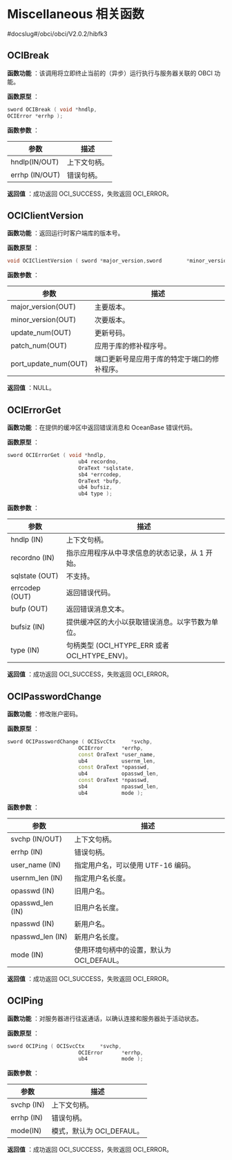 # Miscellaneous 相关函数

#docslug#/obci/obci/V2.0.2/hibfk3

## OCIBreak

**函数功能** ：该调用将立即终止当前的（异步）运行执行与服务器关联的 OBCI 功能。

**函数原型** ：

```C++
sword OCIBreak ( void *hndlp,
OCIError *errhp );
```

**函数参数** ：

|       参数       | **描述** |
|----------------|--------|
| hndlp(IN/OUT)  | 上下文句柄。 |
| errhp (IN/OUT) | 错误句柄。  |

**返回值** ：成功返回 OCI_SUCCESS，失败返回 OCI_ERROR。

## OCIClientVersion

**函数功能** ：返回运行时客户端库的版本号。

**函数原型** ：

```C++
void OCIClientVersion ( sword *major_version,sword        *minor_version,sword        *update_num,sword        *patch_num,sword        *port_update_num );
```

**函数参数** ：

|          参数          |           描述           |
|----------------------|------------------------|
| major_version(OUT)   | 主要版本。                  |
| minor_version(OUT)   | 次要版本。                  |
| update_num(OUT)      | 更新号码。                  |
| patch_num(OUT)       | 应用于库的修补程序号。            |
| port_update_num(OUT) | 端口更新号是应用于库的特定于端口的修补程序。 |

**返回值** ：NULL。

## OCIErrorGet

**函数功能** ：在提供的缓冲区中返回错误消息和 OceanBase 错误代码。

**函数原型** ：

```C++
sword OCIErrorGet ( void *hndlp,
                       ub4 recordno,
                       OraText *sqlstate,
                       sb4 *errcodep,
                       OraText *bufp,
                       ub4 bufsiz,
                       ub4 type );
```

**函数参数** ：

|       参数       |                 **描述**                 |
|----------------|----------------------------------------|
| hndlp (IN)     | 上下文句柄。                                 |
| recordno (IN)  | 指示应用程序从中寻求信息的状态记录，从 1 开始。              |
| sqlstate (OUT) | 不支持。                                   |
| errcodep (OUT) | 返回错误代码。                                |
| bufp (OUT)     | 返回错误消息文本。                              |
| bufsiz (IN)    | 提供缓冲区的大小以获取错误消息。以字节数为单位。               |
| type (IN)      | 句柄类型 (OCI_HTYPE_ERR 或者 OCI_HTYPE_ENV)。 |

**返回值** ：成功返回 OCI_SUCCESS，失败返回 OCI_ERROR。

## OCIPasswordChange

**函数功能** ：修改账户密码。

**函数原型** ：

```C++
sword OCIPasswordChange ( OCISvcCtx     *svchp,
                       OCIError      *errhp,
                       const OraText *user_name,
                       ub4           usernm_len,
                       const OraText *opasswd,
                       ub4           opasswd_len,
                       const OraText *npasswd,
                       sb4           npasswd_len,
                       ub4           mode );
```

**函数参数** ：

|        参数        |           **描述**           |
|------------------|----------------------------|
| svchp (IN/OUT)   | 上下文句柄。                     |
| errhp (IN)       | 错误句柄。                      |
| user_name (IN)   | 指定用户名，可以使用 UTF-16 编码。      |
| usernm_len (IN)  | 指定用户名长度。                   |
| opasswd (IN)     | 旧用户名。                      |
| opasswd_len (IN) | 旧用户名长度。                    |
| npasswd (IN)     | 新用户名。                      |
| npasswd_len (IN) | 新用户名长度。                    |
| mode (IN)        | 使用环境句柄中的设置，默认为 OCI_DEFAUL。 |

**返回值** ：成功返回 OCI_SUCCESS，失败返回 OCI_ERROR。

## OCIPing

**函数功能** ：对服务器进行往返通话，以确认连接和服务器处于活动状态。

**函数原型** ：

```C++
sword OCIPing ( OCISvcCtx     *svchp,
                       OCIError      *errhp,
                       ub4           mode );
```

**函数参数** ：

|     参数     |         描述         |
|------------|--------------------|
| svchp (IN) | 上下文句柄。             |
| errhp (IN) | 错误句柄。              |
| mode(IN)   | 模式，默认为 OCI_DEFAUL。 |

**返回值** ：成功返回 OCI_SUCCESS，失败返回 OCI_ERROR。
